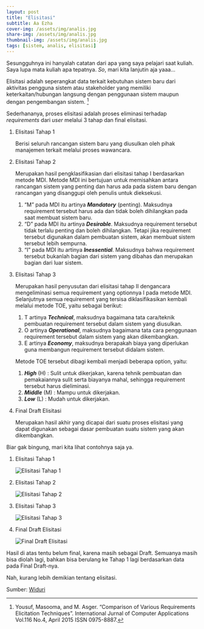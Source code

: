 ```yaml
---
layout: post
title: "Elisitasi"
subtitle: Aa Ezha
cover-img: /assets/img/analis.jpg
share-img: /assets/img/analis.jpg
thumbnail-img: /assets/img/analis.jpg
tags: [sistem, analis, elisitasi]
---
```


Sesungguhnya ini hanyalah catatan dari apa yang saya pelajari saat kuliah. Saya lupa mata kuliah apa tepatnya. *So*, mari kita lanjutin aja yaaa...

Elisitasi adalah seperangkat data terkait kebutuhan sistem baru dari aktivitas pengguna sistem atau stakeholder yang memiliki keterkaitan/hubungan langsung dengan penggunaan sistem maupun dengan pengembangan sistem. [^1]

Sederhananya, proses elisitasi adalah proses eliminasi terhadap *requirements* dari *user* melalui 3 tahap dan final elisitasi.

1. Elisitasi Tahap 1

    Berisi seluruh rancangan sistem baru yang diusulkan oleh pihak manajemen terkait melalui proses wawancara.

2. Elisitasi Tahap 2

    Merupakan hasil pengklasifikasian dari elisitasi tahap I berdasarkan metode MDI. Metode MDI ini bertujuan untuk memisahkan antara rancangan sistem yang penting dan harus ada pada sistem baru dengan rancangan yang disanggupi oleh penulis untuk dieksekusi.

    1. “M” pada MDI itu artinya ***Mandatory*** (penting). Maksudnya requirement tersebut harus ada dan tidak boleh dihilangkan pada saat membuat sistem baru.
    2. “D” pada MDI itu artinya ***Desirable***. Maksudnya requirement tersebut tidak terlalu penting dan boleh dihilangkan. Tetapi jika requirement tersebut digunakan dalam pembuatan sistem, akan membuat sistem tersebut lebih sempurna.
    3. “I” pada MDI itu artinya ***Inessential***. Maksudnya bahwa requirement tersebut bukanlah bagian dari sistem yang dibahas dan merupakan bagian dari luar sistem.


3. Elisitasi Tahap 3

    Merupakan hasil penyusutan dari elisitasi tahap II dengancara mengeliminasi semua requirement yang optionnya I pada metode MDI. Selanjutnya semua requirement yang tersisa diklasifikasikan kembali melalui metode TOE, yaitu sebagai berikut:

    1. T artinya ***Technical***, maksudnya bagaimana tata cara/teknik pembuatan requirement tersebut dalam sistem yang diusulkan.
    2. O artinya ***Operational***, maksudnya bagaimana tata cara penggunaan requirement tersebut dalam sistem yang akan dikembangkan.
    3. E artinya ***Economy***, maksudnya berapakah biaya yang diperlukan guna membangun requirement tersebut didalam sistem.

    Metode TOE tersebut dibagi kembali menjadi beberapa option, yaitu:

    1. ***High*** (H) : Sulit untuk dikerjakan, karena tehnik pembuatan dan pemakaiannya sulit serta biayanya mahal, sehingga requirement tersebut harus dieliminasi.
    2. ***Middle*** (M) : Mampu untuk dikerjakan.
    3. ***Low*** (L) : Mudah untuk dikerjakan.


4. Final Draft Elisitasi

    Merupakan hasil akhir yang dicapai dari suatu proses elisitasi yang dapat digunakan sebagai dasar pembuatan suatu sistem yang akan dikembangkan.

Biar gak bingung, mari kita lihat contohnya saja ya.

1. Elisitasi Tahap 1

    ![Elisitasi Tahap 1](/assets/img/elisitasi-1.png)

2. Elisitasi Tahap 2

    ![Elisitasi Tahap 2](/assets/img/elisitasi-2.png)

3. Elisitasi Tahap 3

    ![Elisitasi Tahap 3](/assets/img/elisitasi-3.png)

4. Final Draft Elisitasi

    ![Final Draft Elisitasi](/assets/img/elisitasi-final.png)

Hasil di atas tentu belum final, karena masih sebagai Draft. Semuanya masih bisa diolah lagi, bahkan bisa berulang ke Tahap 1 lagi berdasarkan data pada Final Draft-nya.

Nah, kurang lebih demikian tentang elisitasi.

Sumber: [Widuri](https://widuri.raharja.info/index.php?title=SI1422481557)

[^1]: Yousuf, Masooma, and M. Asger. “Comparison of Various Requirements Elicitation Techniques”. International Jurnal of Computer Applications Vol.116 No.4, April 2015 ISSN 0975-8887.